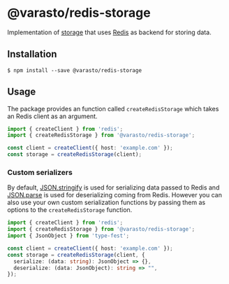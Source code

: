 # @varasto/redis-storage

Implementation of [storage] that uses [Redis] as backend for storing data.

[storage]: https://www.npmjs.com/package/@varasto/storage
[redis]: https://redis.io

## Installation

```shell
$ npm install --save @varasto/redis-storage
```

## Usage

The package provides an function called `createRedisStorage` which takes an
Redis client as an argument.

```TypeScript
import { createClient } from 'redis';
import { createRedisStorage } from '@varasto/redis-storage';

const client = createClient({ host: 'example.com' });
const storage = createRedisStorage(client);
```

### Custom serializers

By default, [JSON.stringify] is used for serializing data passed to Redis and
[JSON.parse] is used for deserializing coming from Redis. However you can also
use your own custom serialization functions by passing them as options to the
`createRedisStorage` function.

[json.stringify]: https://developer.mozilla.org/en-US/docs/Web/JavaScript/Reference/Global_Objects/JSON/stringify
[json.parse]: https://developer.mozilla.org/en-US/docs/Web/JavaScript/Reference/Global_Objects/JSON/parse

```TypeScript
import { createClient } from 'redis';
import { createRedisStorage } from '@varasto/redis-storage';
import { JsonObject } from 'type-fest';

const client = createClient({ host: 'example.com' });
const storage = createRedisStorage(client, {
  serialize: (data: string): JsonObject => {},
  deserialize: (data: JsonObject): string => "",
});
```
